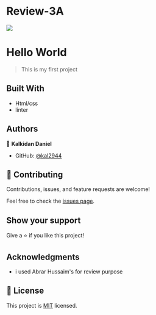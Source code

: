 # Review-3A

![](https://img.shields.io/badge/Microverse-blueviolet)

# Hello World

> This is my first project


## Built With

- Html/css
- linter




## Authors

👤 **Kalkidan Daniel**

- GitHub: [@kal2944](https://github.com/kal2944)


## 🤝 Contributing

Contributions, issues, and feature requests are welcome!

Feel free to check the [issues page](../../issues/).

## Show your support

Give a ⭐️ if you like this project!

## Acknowledgments

- i used Abrar Hussaim's for review purpose


## 📝 License

This project is [MIT](./MIT.md) licensed.
